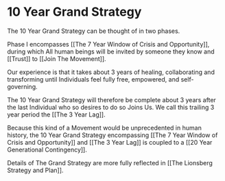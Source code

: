 # 10 Year Grand Strategy

The 10 Year Grand Strategy can be thought of in two phases. 

Phase I encompasses [[The 7 Year Window of Crisis and Opportunity]], during which All human beings will be invited by someone they know and [[Trust]] to [[Join The Movement]]. 

Our experience is that it takes about 3 years of healing, collaborating and transforming until Individuals feel fully free, empowered, and self-governing. 

The 10 Year Grand Strategy will therefore be complete about 3 years after the last Individual who so desires to do so Joins Us. We call this trailing 3 year period the [[The 3 Year Lag]]. 

Because this kind of a Movement would be unprecedented in human history, the 10 Year Grand Strategy encompassing [[The 7 Year Window of Crisis and Opportunity]] and [[The 3 Year Lag]] is coupled to a [[20 Year Generational Contingency]]. 

Details of The Grand Strategy are more fully reflected in [[The Lionsberg Strategy and Plan]].  
